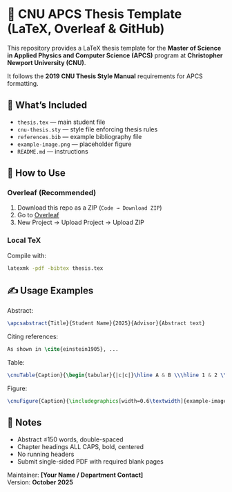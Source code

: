 # 📘 CNU APCS Thesis Template (LaTeX, Overleaf & GitHub)

This repository provides a LaTeX thesis template for the **Master of Science in Applied Physics and Computer Science (APCS)** program at **Christopher Newport University (CNU)**.

It follows the **2019 CNU Thesis Style Manual** requirements for APCS formatting.

## 📂 What’s Included
- `thesis.tex` — main student file  
- `cnu-thesis.sty` — style file enforcing thesis rules  
- `references.bib` — example bibliography file  
- `example-image.png` — placeholder figure  
- `README.md` — instructions  

## 🚀 How to Use

### Overleaf (Recommended)
1. Download this repo as a ZIP (`Code → Download ZIP`)  
2. Go to [Overleaf](https://overleaf.com)  
3. New Project → Upload Project → Upload ZIP  

### Local TeX
Compile with:
```bash
latexmk -pdf -bibtex thesis.tex
```

## ✍️ Usage Examples
Abstract:
```latex
\apcsabstract{Title}{Student Name}{2025}{Advisor}{Abstract text}
```

Citing references:
```latex
As shown in \cite{einstein1905}, ...
```

Table:
```latex
\cnuTable{Caption}{\begin{tabular}{|c|c|}\hline A & B \\\hline 1 & 2 \\\hline\end{tabular}}
```

Figure:
```latex
\cnuFigure{Caption}{\includegraphics[width=0.6\textwidth]{example-image}}
```

## 📝 Notes
- Abstract ≤150 words, double-spaced  
- Chapter headings ALL CAPS, bold, centered  
- No running headers  
- Submit single-sided PDF with required blank pages  

Maintainer: **[Your Name / Department Contact]**  
Version: **October 2025**
